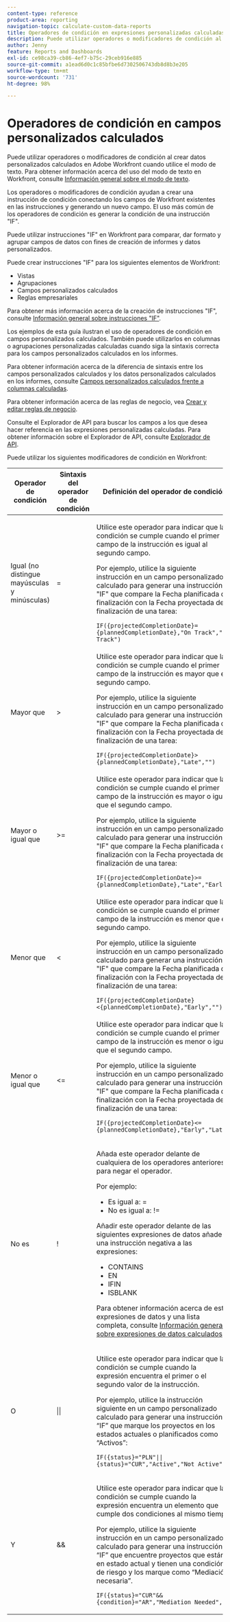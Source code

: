 ```yaml
---
content-type: reference
product-area: reporting
navigation-topic: calculate-custom-data-reports
title: Operadores de condición en expresiones personalizadas calculadas
description: Puede utilizar operadores o modificadores de condición al crear datos personalizados calculados en Adobe Workfront cuando utilice el modo de texto.
author: Jenny
feature: Reports and Dashboards
exl-id: ce98ca39-cb86-4ef7-b75c-29ceb916e885
source-git-commit: a1ead6d0c1c85bfbe6d7302506743db8d8b3e205
workflow-type: tm+mt
source-wordcount: '731'
ht-degree: 98%

---
```


# Operadores de condición en campos personalizados calculados

<!-- Audited: 2/2024 -->

Puede utilizar operadores o modificadores de condición al crear datos personalizados calculados en Adobe Workfront cuando utilice el modo de texto. Para obtener información acerca del uso del modo de texto en Workfront, consulte [Información general sobre el modo de texto](../../../reports-and-dashboards/reports/text-mode/understand-text-mode.md).

Los operadores o modificadores de condición ayudan a crear una instrucción de condición conectando los campos de Workfront existentes en las instrucciones y generando un nuevo campo. El uso más común de los operadores de condición es generar la condición de una instrucción &quot;IF&quot;.

Puede utilizar instrucciones &quot;IF&quot; en Workfront para comparar, dar formato y agrupar campos de datos con fines de creación de informes y datos personalizados.

Puede crear instrucciones &quot;IF&quot; para los siguientes elementos de Workfront:

* Vistas
* Agrupaciones
* Campos personalizados calculados
* Reglas empresariales

Para obtener más información acerca de la creación de instrucciones &quot;IF&quot;, consulte [Información general sobre instrucciones &quot;IF&quot;](../../../reports-and-dashboards/reports/calc-cstm-data-reports/if-statements-overview.md).

Los ejemplos de esta guía ilustran el uso de operadores de condición en campos personalizados calculados. También puede utilizarlos en columnas o agrupaciones personalizadas calculadas cuando siga la sintaxis correcta para los campos personalizados calculados en los informes.

Para obtener información acerca de la diferencia de sintaxis entre los campos personalizados calculados y los datos personalizados calculados en los informes, consulte [Campos personalizados calculados frente a columnas calculadas](../../../reports-and-dashboards/reports/calc-cstm-data-reports/calculated-custom-fields-calculated-columns.md).

Para obtener información acerca de las reglas de negocio, vea [Crear y editar reglas de negocio](/help/quicksilver/administration-and-setup/set-up-workfront/configure-system-defaults/business-rules.md).

Consulte el Explorador de API para buscar los campos a los que desea hacer referencia en las expresiones personalizadas calculadas. Para obtener información sobre el Explorador de API, consulte [Explorador de API](../../../wf-api/general/api-explorer.md).

Puede utilizar los siguientes modificadores de condición en Workfront:

<table style="table-layout:auto"> 
 <col> 
 <col> 
 <col> 
 <thead> 
  <tr> 
   <th>Operador de condición</th> 
   <th>Sintaxis del operador de condición</th> 
   <th>Definición del operador de condición</th> 
  </tr> 
 </thead> 
 <tbody> 
  <tr> 
   <td>Igual (no distingue mayúsculas y minúsculas)</td> 
   <td>= </td> 
   <td> <p>Utilice este operador para indicar que la condición se cumple cuando el primer campo de la instrucción es igual al segundo campo.</p> <p>Por ejemplo, utilice la siguiente instrucción en un campo personalizado calculado para generar una instrucción "IF" que compare la Fecha planificada de finalización con la Fecha proyectada de finalización de una tarea: </p><p><code>IF({projectedCompletionDate}={plannedCompletionDate},"On Track","Off Track")</code></p> </td> 
  </tr> 
  <tr> 
   <td>Mayor que </td> 
   <td>&gt; </td> 
   <td>Utilice este operador para indicar que la condición se cumple cuando el primer campo de la instrucción es mayor que el segundo campo. <p>Por ejemplo, utilice la siguiente instrucción en un campo personalizado calculado para generar una instrucción "IF" que compare la Fecha planificada de finalización con la Fecha proyectada de finalización de una tarea: </p><p><code>IF({projectedCompletionDate}&gt;{plannedCompletionDate},"Late","")</code></p></td> 
  </tr> 
  <tr> 
   <td>Mayor o igual que </td> 
   <td>&gt;= </td> 
   <td>Utilice este operador para indicar que la condición se cumple cuando el primer campo de la instrucción es mayor o igual que el segundo campo. <p>Por ejemplo, utilice la siguiente instrucción en un campo personalizado calculado para generar una instrucción "IF" que compare la Fecha planificada de finalización con la Fecha proyectada de finalización de una tarea: </p><p><code>IF({projectedCompletionDate}&gt;={plannedCompletionDate},"Late","Early")</code></p></td> 
  </tr> 
  <tr> 
   <td>Menor que </td> 
   <td>&lt; </td> 
   <td>Utilice este operador para indicar que la condición se cumple cuando el primer campo de la instrucción es menor que el segundo campo. <p>Por ejemplo, utilice la siguiente instrucción en un campo personalizado calculado para generar una instrucción "IF" que compare la Fecha planificada de finalización con la Fecha proyectada de finalización de una tarea: </p><p><code>IF({projectedCompletionDate}&lt;{plannedCompletionDate},"Early","")</code></p></td> 
  </tr> 
  <tr> 
   <td>Menor o igual que </td> 
   <td>&lt;= </td> 
   <td>Utilice este operador para indicar que la condición se cumple cuando el primer campo de la instrucción es menor o igual que el segundo campo. <p>Por ejemplo, utilice la siguiente instrucción en un campo personalizado calculado para generar una instrucción "IF" que compare la Fecha planificada de finalización con la Fecha proyectada de finalización de una tarea: </p><p><code>IF({projectedCompletionDate}&lt;={plannedCompletionDate},"Early","Late")</code></p></td> 
  </tr> 
  <tr> 
   <td>No es </td> 
   <td>! </td> 
   <td> <p>Añada este operador delante de cualquiera de los operadores anteriores para negar el operador. </p> <p>Por ejemplo: </p> 
    <ul> 
     <li>Es igual a: = </li> 
     <li>No es igual a: != </li> 
    </ul> <p>Añadir este operador delante de las siguientes expresiones de datos añade una instrucción negativa a las expresiones: </p> 
    <ul> 
     <li>CONTAINS </li> 
     <li>EN </li> 
     <li>IFIN </li> 
     <li>ISBLANK </li> 
    </ul> <p>Para obtener información acerca de estas expresiones de datos y una lista completa, consulte <a href="../../../reports-and-dashboards/reports/calc-cstm-data-reports/calculated-data-expressions.md" class="MCXref xref">Información general sobre expresiones de datos calculados</a>. </p> </td> 
  </tr> 
  <tr> 
   <td>O </td> 
   <td>|| </td> 
   <td> <p>Utilice este operador para indicar que la condición se cumple cuando la expresión encuentra el primer o el segundo valor de la instrucción. </p> <p>Por ejemplo, utilice la instrucción siguiente en un campo personalizado calculado para generar una instrucción “IF” que marque los proyectos en los estados actuales o planificados como “Activos”: </p><p><code>IF({status}="PLN"||{status}="CUR","Active","Not Active")</code></p> </td> 
  </tr> 
  <tr> 
   <td> Y </td> 
   <td>&amp;&amp; </td> 
   <td> <p>Utilice este operador para indicar que la condición se cumple cuando la expresión encuentra un elemento que cumple dos condiciones al mismo tiempo. </p> <p>Por ejemplo, utilice la siguiente instrucción en un campo personalizado calculado para generar una instrucción “IF” que encuentre proyectos que están en estado actual y tienen una condición de riesgo y los marque como “Mediación necesaria”. </p><p><code>IF({status}="CUR"&&{condition}="AR","Mediation Needed","")</code></p> </td> 
  </tr> 
 </tbody> 
</table>
